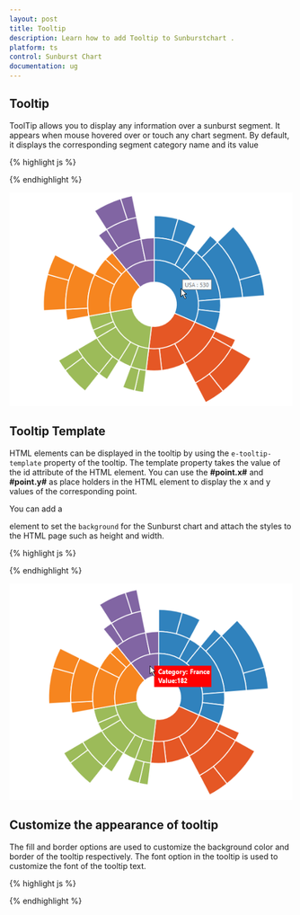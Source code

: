 ```yaml
---
layout: post
title: Tooltip
description: Learn how to add Tooltip to Sunburstchart .
platform: ts
control: Sunburst Chart
documentation: ug
---
```


## Tooltip  

ToolTip allows you to display any information over a sunburst segment. It appears when mouse hovered over or touch any chart segment. By default, it displays the corresponding segment category name and its value

{% highlight js %}

<div id="container" ej-sunburstchart e-tooltip-visible="true">					
</div>

{% endhighlight %}

![](Tooltip_images/Tooltip_img1.png)

## Tooltip Template   

HTML elements can be displayed in the tooltip by using the `e-tooltip-template` property of the tooltip. The template property takes the value of the id attribute of the HTML element. You can use the **#point.x#** and **#point.y#** as place holders in the HTML element to display the x and y values of the corresponding point.

You can add a <div> element to set the `background` for the Sunburst chart and attach the styles to the HTML page such as height and  width.

{% highlight js %}

<div id="Tooltip" style="display: none;">
        <div id="value" style="background-color:red;padding-top:3px;padding-right:3px">
            <div>
                <label id="efpercentage" style="color:white">
                    &nbsp;&nbsp;Category:&nbsp;#point.x#
                   <br />&nbsp;&nbsp;Value:#point.y#
                </label>
            </div>
        </div>
    </div>

<div id="container" ej-sunburstchart e-tooltip-visible="true" e-tooltip-template="Tooltip">					
</div>


{% endhighlight %}

![](Tooltip_images/Tooltip_img2.png)

## Customize the appearance of tooltip

The fill and border options are used to customize the background color and border of the tooltip respectively. The font option in the tooltip is used to customize the font of the tooltip text.


{% highlight js %}

<div id="container" ej-sunburstchart e-tooltip-visible="true" e-tooltip-border-color="blue"
e-tooltip-border-width="2" e-tooltip-fill="green" e-tooltip-font-family="Arial" e-tooltip-font-style="bold" e-tooltip-font-size="12px" e-tooltip-font-opacity="0.5" >		

{% endhighlight %}